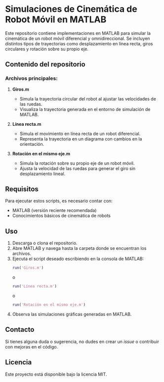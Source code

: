# Simulaciones de Cinemática de Robot Móvil en MATLAB

Este repositorio contiene implementaciones en MATLAB para simular la cinemática de un robot móvil diferencial y omnidireccional. Se incluyen distintos tipos de trayectorias como desplazamiento en línea recta, giros circulares y rotación sobre su propio eje.

## Contenido del repositorio

### Archivos principales:

1. **Giros.m**  
   - Simula la trayectoria circular del robot al ajustar las velocidades de las ruedas.  
   - Visualiza la trayectoria generada en el entorno de simulación de MATLAB.

2. **Línea recta.m**  
   - Simula el movimiento en línea recta de un robot diferencial.  
   - Representa la trayectoria en un diagrama con cambios en la orientación.

3. **Rotación en el mismo eje.m**  
   - Simula la rotación sobre su propio eje de un robot móvil.  
   - Ajusta la velocidad de las ruedas para generar el giro sin desplazamiento lineal.

## Requisitos

Para ejecutar estos scripts, es necesario contar con:
- MATLAB (versión reciente recomendada)
- Conocimientos básicos de cinemática de robots

## Uso

1. Descarga o clona el repositorio.
2. Abre MATLAB y navega hasta la carpeta donde se encuentran los archivos.
3. Ejecuta el script deseado escribiendo en la consola de MATLAB:
   ```matlab
   run('Giros.m')
   ```
   o
   ```matlab
   run('Línea recta.m')
   ```
   o
   ```matlab
   run('Rotación en el mismo eje.m')
   ```
4. Observa las simulaciones gráficas generadas en MATLAB.

## Contacto
Si tienes alguna duda o sugerencia, no dudes en crear un *issue* o contribuir con mejoras en el código.

## Licencia
Este proyecto está disponible bajo la licencia MIT.

